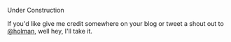 Under Construction

If you'd like give me credit somewhere on your blog or tweet a shout out to
[@holman](https://twitter.com/holman), well hey, I'll take it.
